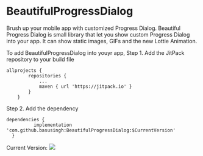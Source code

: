 # BeautifulProgressDialog
Brush up your mobile app with customized Progress Dialog. Beautiful Progress Dialog is small library that let you show custom Progress Dialog into your app. It can show static images, GIFs and the new Lottie Animation.

To add BeautifulProgressDialog into youyr app,
Step 1. Add the JitPack repository to your build file
```
allprojects {
        repositories {
			...
            maven { url 'https://jitpack.io' }
        }
    }
  ```
  Step 2. Add the dependency
  ```
  dependencies {
	        implementation 'com.github.basusingh:BeautifulProgressDialog:$CurrentVersion'
	}
  ```
 Current Version:  [![](https://jitpack.io/v/basusingh/BeautifulProgressDialog.svg)](https://jitpack.io/#basusingh/BeautifulProgressDialog)
